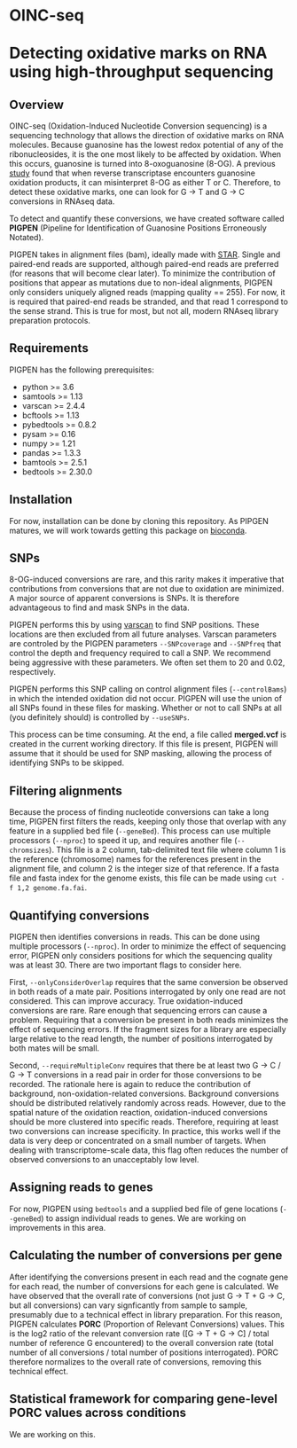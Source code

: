 # OINC-seq <br/> <br/>Detecting oxidative marks on RNA using high-throughput sequencing

## Overview

OINC-seq (Oxidation-Induced Nucleotide Conversion sequencing) is a sequencing technology that allows the direction of oxidative marks on RNA molecules. Because guanosine has the lowest redox potential of any of the ribonucleosides, it is the one most likely to be affected by oxidation. When this occurs, guanosine is turned into 8-oxoguanosine (8-OG). A previous [study](https://pubs.acs.org/doi/10.1021/acs.biochem.7b00730) found that when reverse transcriptase encounters guanosine oxidation products, it can misinterpret 8-OG as either T or C. Therefore, to detect these oxidative marks, one can look for G -> T and G -> C conversions in RNAseq data.

To detect and quantify these conversions, we have created software called **PIGPEN** (Pipeline for Identification of Guanosine Positions Erroneously Notated). 

PIGPEN takes in alignment files (bam), ideally made with [STAR](https://github.com/alexdobin/STAR). Single and paired-end reads are supported, although paired-end reads are preferred (for reasons that will become clear later). To minimize the contribution of positions that appear as mutations due to non-ideal alignments, PIGPEN only considers uniquely aligned reads (mapping quality == 255). For now, it is required that paired-end reads be stranded, and that read 1 correspond to the sense strand. This is true for most, but not all, modern RNAseq library preparation protocols.

## Requirements

PIGPEN has the following prerequisites:
- python >= 3.6
- samtools >= 1.13
- varscan >= 2.4.4
- bcftools >= 1.13
- pybedtools >= 0.8.2
- pysam >= 0.16
- numpy >= 1.21
- pandas >= 1.3.3
- bamtools >= 2.5.1
- bedtools >= 2.30.0

## Installation

For now, installation can be done by cloning this repository. As PIPGEN matures, we will work towards getting this package on [bioconda](https://bioconda.github.io/). 

## SNPs

8-OG-induced conversions are rare, and this rarity makes it imperative that contributions from conversions that are not due to oxidation are minimized.  A major source of apparent conversions is SNPs. It is therefore advantageous to find and mask SNPs in the data.

PIGPEN performs this by using [varscan](http://varscan.sourceforge.net/using-varscan.html) to find SNP positions. These locations are then excluded from all future analyses. Varscan parameters are controled by the PIGPEN parameters `--SNPcoverage` and `--SNPfreq` that control the depth and frequency required to call a SNP. We recommend being aggressive with these parameters. We often set them to 20 and 0.02, respectively.

PIGPEN performs this SNP calling on control alignment files (`--controlBams`) in which the intended oxidation did not occur. PIGPEN will use the union of all SNPs found in these files for masking.  Whether or not to call SNPs at all (you definitely should) is controlled by `--useSNPs`.

This process can be time consuming. At the end, a file called **merged.vcf** is created in the current working directory. If this file is present, PIGPEN will assume that it should be used for SNP masking, allowing the process of identifying SNPs to be skipped.

## Filtering alignments

Because the process of finding nucleotide conversions can take a long time, PIGPEN first filters the reads, keeping only those that overlap with any feature in a supplied bed file (`--geneBed`). This process can use multiple processors (`--nproc`) to speed it up, and requires another file (`--chromsizes`). This file is a 2 column, tab-delimited text file where column 1 is the reference (chromosome) names for the references present in the alignment file, and column 2 is the integer size of that reference. If a fasta file and fasta index for the genome exists, this file can be made using `cut -f 1,2 genome.fa.fai`.

## Quantifying conversions

PIGPEN then identifies conversions in reads. This can be done using multiple processors (`--nproc`). In order to minimize the effect of sequencing error, PIGPEN only considers positions for which the sequencing quality was at least 30. There are two important flags to consider here.

First, `--onlyConsiderOverlap` requires that the same conversion be observed in both reads of a mate pair. Positions interrogated by only one read are not considered. This can improve accuracy. True oxidation-induced conversions are rare. Rare enough that sequencing errors can cause a problem. Requiring that a conversion be present in both reads minimizes the effect of sequencing errors. If the fragment sizes for a library are especially large relative to the read length, the number of positions interrogated by both mates will be small.

Second, `--requireMultipleConv` requires that there be at least two G -> C / G -> T conversions in a read pair in order for those conversions to be recorded. The rationale here is again to reduce the contribution of background, non-oxidation-related conversions. Background conversions should be distributed relatively randomly across reads. However, due to the spatial nature of the oxidation reaction, oxidation-induced conversions should be more clustered into specific reads. Therefore, requiring at least two conversions can increase specificity. In practice, this works well if the data is very deep or concentrated on a small number of targets. When dealing with transcriptome-scale data, this flag often reduces the number of observed conversions to an unacceptably low level.

## Assigning reads to genes

For now, PIGPEN using `bedtools` and a supplied bed file of gene locations (`--geneBed`) to assign individual reads to genes. We are working on improvements in this area.

## Calculating the number of conversions per gene

After identifying the conversions present in each read and the cognate gene for each read, the number of conversions for each gene is calculated. We have observed that the overall rate of conversions (not just G -> T + G -> C, but all conversions) can vary signficantly from sample to sample, presumably due to a technical effect in library preparation. For this reason, PIGPEN calculates **PORC** (Proportion of Relevant Conversions) values. This is the log2 ratio of the relevant conversion rate ([G -> T + G -> C] / total number of reference G encountered) to the overall conversion rate (total number of all conversions / total number of positions interrogated). PORC therefore normalizes to the overall rate of conversions, removing this technical effect.

## Statistical framework for comparing gene-level PORC values across conditions

We are working on this.





